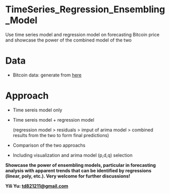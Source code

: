 # TimeSeries_Regression_Ensembling_Model

Use time series model and regression model on forecasting Bitcoin price and showcase the power of the combined model of the two

# Data

  - Bitcoin data: generate from [here](https://www.coindesk.com/price/bitcoin)
  
# Approach

  - Time sereis model only
  
  - Time sereis model + regression model 
  
    (regression model > residuals > imput of arima model > combined results from the two to form final predictions)
    
  - Comparison of the two approachs
  
  - Including visualization and arima model (p,d,q) selection
  

**Showcase the power of ensembling models, particular in forecasting analysis with apparent trends that can be identified by regressions (linear, poly, etc.). Very welcome for further discussions!**

**Yili Yu: td821211@gmail.com**
  
